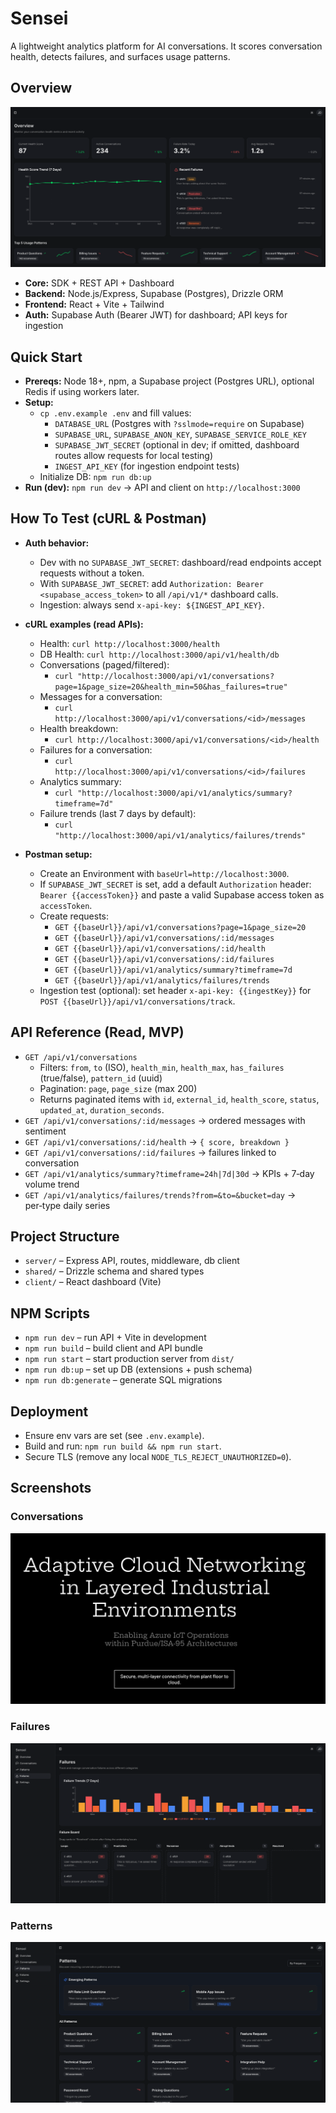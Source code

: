 # Sensei

A lightweight analytics platform for AI conversations. It scores conversation health, detects failures, and surfaces usage patterns.

## Overview
![Overview](assets/overview.png)

- **Core:** SDK + REST API + Dashboard
- **Backend:** Node.js/Express, Supabase (Postgres), Drizzle ORM
- **Frontend:** React + Vite + Tailwind
- **Auth:** Supabase Auth (Bearer JWT) for dashboard; API keys for ingestion

## Quick Start
- **Prereqs:** Node 18+, npm, a Supabase project (Postgres URL), optional Redis if using workers later.
- **Setup:**
  - `cp .env.example .env` and fill values:
    - `DATABASE_URL` (Postgres with `?sslmode=require` on Supabase)
    - `SUPABASE_URL`, `SUPABASE_ANON_KEY`, `SUPABASE_SERVICE_ROLE_KEY`
    - `SUPABASE_JWT_SECRET` (optional in dev; if omitted, dashboard routes allow requests for local testing)
    - `INGEST_API_KEY` (for ingestion endpoint tests)
  - Initialize DB: `npm run db:up`
- **Run (dev):** `npm run dev` → API and client on `http://localhost:3000`

## How To Test (cURL & Postman)
- **Auth behavior:**
  - Dev with no `SUPABASE_JWT_SECRET`: dashboard/read endpoints accept requests without a token.
  - With `SUPABASE_JWT_SECRET`: add `Authorization: Bearer <supabase_access_token>` to all `/api/v1/*` dashboard calls.
  - Ingestion: always send `x-api-key: ${INGEST_API_KEY}`.

- **cURL examples (read APIs):**
  - Health: `curl http://localhost:3000/health`
  - DB Health: `curl http://localhost:3000/api/v1/health/db`
  - Conversations (paged/filtered):
    - `curl "http://localhost:3000/api/v1/conversations?page=1&page_size=20&health_min=50&has_failures=true"`
  - Messages for a conversation:
    - `curl http://localhost:3000/api/v1/conversations/<id>/messages`
  - Health breakdown:
    - `curl http://localhost:3000/api/v1/conversations/<id>/health`
  - Failures for a conversation:
    - `curl http://localhost:3000/api/v1/conversations/<id>/failures`
  - Analytics summary:
    - `curl "http://localhost:3000/api/v1/analytics/summary?timeframe=7d"`
  - Failure trends (last 7 days by default):
    - `curl "http://localhost:3000/api/v1/analytics/failures/trends"`

- **Postman setup:**
  - Create an Environment with `baseUrl=http://localhost:3000`.
  - If `SUPABASE_JWT_SECRET` is set, add a default `Authorization` header: `Bearer {{accessToken}}` and paste a valid Supabase access token as `accessToken`.
  - Create requests:
    - `GET {{baseUrl}}/api/v1/conversations?page=1&page_size=20`
    - `GET {{baseUrl}}/api/v1/conversations/:id/messages`
    - `GET {{baseUrl}}/api/v1/conversations/:id/health`
    - `GET {{baseUrl}}/api/v1/conversations/:id/failures`
    - `GET {{baseUrl}}/api/v1/analytics/summary?timeframe=7d`
    - `GET {{baseUrl}}/api/v1/analytics/failures/trends`
  - Ingestion test (optional): set header `x-api-key: {{ingestKey}}` for `POST {{baseUrl}}/api/v1/conversations/track`.

## API Reference (Read, MVP)
- `GET /api/v1/conversations`
  - Filters: `from`, `to` (ISO), `health_min`, `health_max`, `has_failures` (true/false), `pattern_id` (uuid)
  - Pagination: `page`, `page_size` (max 200)
  - Returns paginated items with `id`, `external_id`, `health_score`, `status`, `updated_at`, `duration_seconds`.
- `GET /api/v1/conversations/:id/messages` → ordered messages with sentiment
- `GET /api/v1/conversations/:id/health` → `{ score, breakdown }`
- `GET /api/v1/conversations/:id/failures` → failures linked to conversation
- `GET /api/v1/analytics/summary?timeframe=24h|7d|30d` → KPIs + 7‑day volume trend
- `GET /api/v1/analytics/failures/trends?from=&to=&bucket=day` → per‑type daily series

## Project Structure
- `server/` – Express API, routes, middleware, db client
- `shared/` – Drizzle schema and shared types
- `client/` – React dashboard (Vite)

## NPM Scripts
- `npm run dev` – run API + Vite in development
- `npm run build` – build client and API bundle
- `npm run start` – start production server from `dist/`
- `npm run db:up` – set up DB (extensions + push schema)
- `npm run db:generate` – generate SQL migrations

## Deployment
- Ensure env vars are set (see `.env.example`).
- Build and run: `npm run build && npm run start`.
- Secure TLS (remove any local `NODE_TLS_REJECT_UNAUTHORIZED=0`).

## Screenshots
### Conversations
<a id="conversations"></a>
![Conversations](assets/conversations.png)

### Failures
<a id="failures"></a>
![Failures](assets/failures.png)

### Patterns
<a id="patterns"></a>
![Patterns](assets/patterns.png)
